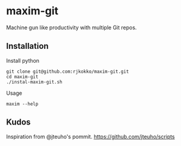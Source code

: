 # maxim-git
Machine gun like productivity with multiple Git repos.

## Installation
Install python
```
git clone git@github.com:rjkokko/maxim-git.git
cd maxim-git
./instal-maxim-git.sh
```
Usage
```
maxim --help
```
## Kudos
Inspiration from @jteuho's pommit. https://github.com/jteuho/scripts

